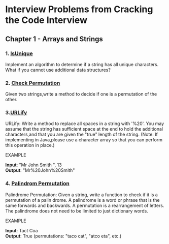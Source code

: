 # Interview Problems from Cracking the Code Interview

## Chapter 1 - Arrays and Strings

### 1. [IsUnique](./Unique.java)

Implement an algorithm to determine if a string has all unique characters. What if you cannot use additional data structures?

### 2. [Check Permutation](./CheckPermutation.java)

Given two strings,write a method to decide if one is a permutation of the
other.

### 3.[URLify](./URLify.java)

URLify: Write a method to replace all spaces in a string with '%20'. You may assume that the string has sufficient space at the end to hold the additional characters,and that you are given the "true" length of the string. (Note: If implementing in Java,please use a character array so that you can perform this operation in place.)

EXAMPLE

**Input**: "Mr John Smith ", 13 </br>
**Output**: "Mr%20John%20Smith"

### 4. [Palindrom Permutation](./PalindromPermutation.java)

Palindrome Permutation: Given a string, write a function to check if it is a permutation of a palin­ drome. A palindrome is a word or phrase that is the same forwards and backwards. A permutation is a rearrangement of letters. The palindrome does not need to be limited to just dictionary words.

EXAMPLE

**Input**: Tact Coa </br>
**Output**: True (permutations: "taco cat", "atco eta", etc.)
